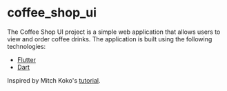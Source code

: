 # coffee_shop_ui

The Coffee Shop UI project is a simple web application that allows users to view and order coffee drinks. The application is built using the following technologies:

* [Flutter](https://flutter.dev/)
* [Dart](https://dart.dev/)

Inspired by Mitch Koko's [tutorial](https://www.youtube.com/watch?v=RPvhoghXn54).
